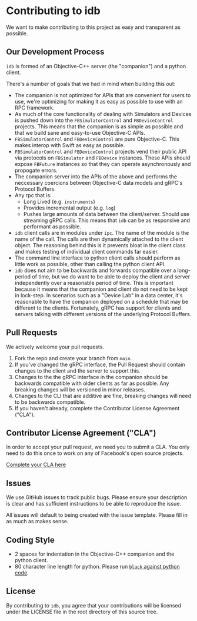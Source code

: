 # Contributing to idb
We want to make contributing to this project as easy and transparent as possible.

## Our Development Process
`idb` is formed of an Objective-C++ server (the "companion") and a python client. 

There's a number of goals that we had in mind when building this out:
- The companion is not optimized for APIs that are convenient for users to use, we're optimizing for making it as easy as possible to use with an RPC framework.
- As much of the core functionality of dealing with Simulators and Devices is pushed down into the `FBSimulatorControl` and `FBDeviceControl` projects. This means that the companion is as simple as possible and that we build sane and easy-to-use Objective-C APIs.
- `FBSimulatorControl` and `FBDeviceControl` are pure Objective-C. This makes interop with Swift as easy as possible.
- `FBSimulatorControl` and `FBDeviceControl` projects vend their public API via protocols on `FBSimulator` and `FBDevice` instances. These APIs should expose `FBFuture` instances so that they can operate asynchronously and propogate errors.
- The companion server into the APIs of the above and performs the neccessary coercions between Objective-C data models and gRPC's Protocol Buffers.
- Any rpc that is:
  * Long Lived (e.g. `instruments`)
  * Provides incremental output (e.g. `log`)
  * Pushes large amounts of data between the client/server.
  Should use streaming gRPC calls. This means that `idb` can be as responsive and performant as possible.
- `idb` client calls are in modules under `ipc`. The name of the module is the name of the call. The calls are then dynamically attached to the client object. The reasoning behind this is it prevents bloat in the client class and makes testing of individual client commands far easier.
- The command line interface to python client calls should perform as little work as possible, other than calling the python client API.
- `idb` does not aim to be backwards and forwards compatible over a long-period of time, but we do want to be able to deploy the client and server independently over a reasonable period of time. This is important because it means that the companion and client do not need to be kept in lock-step. In scenarios such as a "Device Lab" in a data center, it's reasonable to have the companion deployed on a schedule that may be different to the clients. Fortunately, gRPC has support for clients and servers talking with different versions of the underlying Protocol Buffers.

## Pull Requests
We actively welcome your pull requests.

1. Fork the repo and create your branch from `main`.
2. If you've changed the gRPC interface, the Pull Request should contain changes to the client and the server to support this.
3. Changes to the the gRPC interface in the companion should be backwards compatible with older clients as far as possible. Any breaking changes will be versioned in minor releases.
4. Changes to the CLI that are additive are fine, breaking changes will need to be backwards compatible.
5. If you haven't already, complete the Contributor License Agreement ("CLA").

## Contributor License Agreement ("CLA")
In order to accept your pull request, we need you to submit a CLA. You only need
to do this once to work on any of Facebook's open source projects.

[Complete your CLA here](https://code.facebook.com/cla)

## Issues
We use GitHub issues to track public bugs. Please ensure your description is clear and has sufficient instructions to be able to reproduce the issue.

All issues will default to being created with the issue template. Please fill in as much as makes sense.

## Coding Style  
* 2 spaces for indentation in the Objective-C++ companion and the python client.
* 80 character line length for python. Please run [`black` against python code](https://github.com/ambv/black).

## License
By contributing to `idb`, you agree that your contributions will be licensed under the LICENSE file in the root directory of this source tree.

